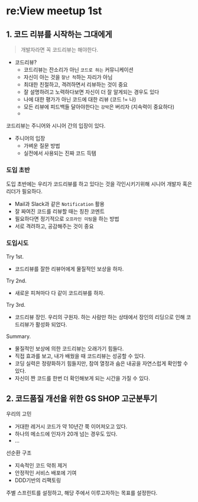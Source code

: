 # re:View meetup 1st

## 1. 코드 리뷰를 시작하는 그대에게

> 개발자라면 꼭 코드리뷰는 해야한다.

- 코드리뷰?
  - 코드리뷰는 잔소리가 아닌 `코드로 하는` 커뮤니케이션
  - 자신이 아는 것을 `잘난 척`하는 자리가 아님
  - 최대한 친절하고, 격려하면서 리뷰하는 것이 중요
  - 잘 설명하려고 노력하다보면 자신이 더 잘 알게되는 경우도 있다
  - 나에 대한 평가가 아닌 코드에 대한 리뷰 (코드 != 나)
  - 모든 리뷰에 피드백들 달아야한다는 `강박`은 버리자 (지속력이 중요하다)
  -

코드리뷰는 주니어와 시니어 간의 입장이 있다.

- 주니어의 입장
  - 가벼운 질문 방법
  - 실전에서 사용되는 진짜 코드 득템


### 도입 초반

도입 초반에는 우리가 코드리뷰를 하고 있다는 것을 각인시키기위해 시니어 개발자 혹은 리더가 필요하다.

- Mail과 Slack과 같은 `Notification` 활용
- 잘 짜여진 코드를 리뷰할 때는 칭찬 코멘트
- 필요하다면 정기적으로 `오프라인 미팅`을 하는 방법
- 서로 격려하고, 공감해주는 것이 중요

### 도입시도

Try 1st.
- 코드리뷰를 잘한 리뷰어에게 물질적인 보상을 하자.

Try 2nd.
- 새로운 피쳐마다 다 같이 코드리뷰를 하자.

Try 3rd.
- 코드리뷰 장인. 우리의 구원자.
  하는 사람만 하는 상태에서 장인의 리딩으로 인해 코드리뷰가 활성화 되었다.

Summary.
- 물질적인 보상에 의한 코드리뷰는 오래가기 힘들다.
- 직접 효과를 보고, 내가 배웠을 때 코드리뷰는 성공할 수 있다.
- 코딩 실력은 정량화하기 힘들지만, 참여 열정과 숨은 내공을 자연스럽게 확인할 수 있다.
- 자신이 짠 코드를 한번 더 확인해보게 되는 시간을 가질 수 있다.


## 2. 코드품질 개선을 위한 GS SHOP 고군분투기

우리의 고민
- 거대한 레거시 코드가 약 10년간 쭉 이어져오고 있다.
- 하나의 메소드에 인자가 20개 넘는 경우도 있다.
- ...

선순환 구조
- 지속적인 코드 악취 제거
- 안정적인 서비스 배포에 기여
- DDD기반의 리팩토링


주별 스프린트를 설정하고, 해당 주에서 이루고자하는 목표를 설정한다.
